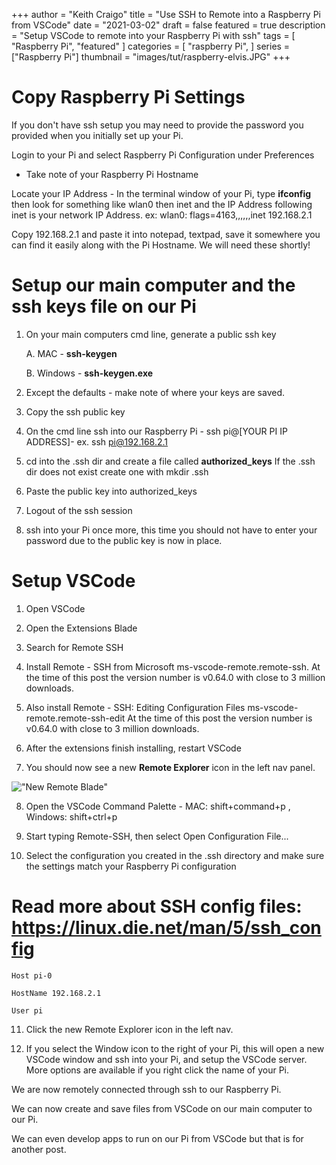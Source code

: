 +++
author = "Keith Craigo"
title = "Use SSH to Remote into a Raspberry Pi from VSCode"
date = "2021-03-02"
draft = false
featured = true
description = "Setup VSCode to remote into your Raspberry Pi with ssh"
tags = [
    "Raspberry Pi",
    "featured"
]
categories = [
    "raspberry Pi",
]
series = ["Raspberry Pi"]
thumbnail = "images/tut/raspberry-elvis.JPG"
+++

# Copy Raspberry Pi Settings
If you don't have ssh setup you may need to provide the password you provided when you initially set up your Pi.

Login to your Pi and select Raspberry Pi Configuration under Preferences
* Take note of your Raspberry Pi Hostname 

Locate your IP Address - In the terminal window of your Pi, type **ifconfig** then look for something like wlan0 then inet and the IP Address following inet is your network IP Address. ex: wlan0: flags=4163,,,,,,inet 192.168.2.1

Copy 192.168.2.1 and paste it into notepad, textpad, save it somewhere you can find it easily along with the Pi Hostname. We will need these shortly!

# Setup our main computer and the ssh keys file on our Pi

1. On your main computers cmd line, generate a public ssh key

    A. MAC - **ssh-keygen**

    B. Windows - **ssh-keygen.exe**

2.  Except the defaults - make note of where your keys are saved.

3. Copy the ssh public key

4. On the cmd line ssh into our Raspberry Pi - ssh pi@[YOUR PI IP ADDRESS]- ex. ssh pi@192.168.2.1

5. cd into the .ssh dir and create a file called **authorized_keys**
If the .ssh dir does not exist create one with mkdir .ssh

6. Paste the public key into authorized_keys

7. Logout of the ssh session 

8. ssh into your Pi once more, this time you should not have to enter your password due to the public key is now in place.

# Setup VSCode

1. Open VSCode

2. Open the Extensions Blade

3. Search for Remote SSH

4. Install Remote - SSH from Microsoft ms-vscode-remote.remote-ssh. At the time of this post the version number is v0.64.0 with close to 3 million downloads.

5. Also install Remote - SSH: Editing Configuration Files ms-vscode-remote.remote-ssh-edit At the time of this post the version number is v0.64.0 with close to 3 million downloads.

6. After the extensions finish installing, restart VSCode

7. You should now see a new **Remote Explorer** icon in the left nav panel.

!["New Remote Blade"](/images/tut/remote-blade.png "New Remote Blade")

8. Open the VSCode Command Palette - MAC: shift+command+p , Windows: shift+ctrl+p

9. Start typing Remote-SSH, then select Open Configuration File... 

10. Select the configuration you created in the .ssh directory and make sure the settings match your Raspberry Pi configuration

# Read more about SSH config files: https://linux.die.net/man/5/ssh_config

    Host pi-0

    HostName 192.168.2.1

    User pi

11. Click the new Remote Explorer icon in the left nav.

12. If you select the Window icon to the right of your Pi, this will open a new VSCode window and ssh into your Pi, and setup the VSCode server. More options are available if you right click the name of your Pi.

We are now remotely connected through ssh to our Raspberry Pi.

We can now create and save files from VSCode on our main computer to our Pi. 

We can even develop apps to run on our Pi from VSCode but that is for another post.